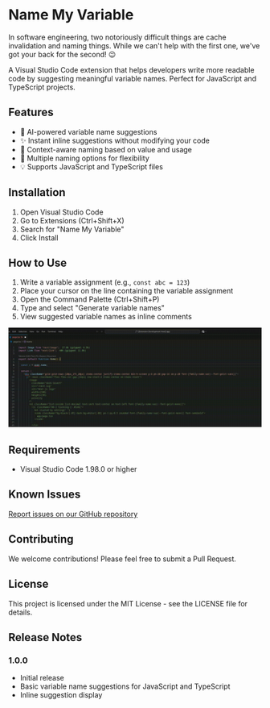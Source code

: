 # Name My Variable

In software engineering, two notoriously difficult things are cache invalidation and naming things. While we can't help with the first one, we've got your back for the second! 😉

A Visual Studio Code extension that helps developers write more readable code by suggesting meaningful variable names. Perfect for JavaScript and TypeScript projects.

## Features

- 🤖 AI-powered variable name suggestions
- ✨ Instant inline suggestions without modifying your code
- 🎯 Context-aware naming based on value and usage
- 🔄 Multiple naming options for flexibility
- 💡 Supports JavaScript and TypeScript files

## Installation

1. Open Visual Studio Code
2. Go to Extensions (Ctrl+Shift+X)
3. Search for "Name My Variable"
4. Click Install

## How to Use

1. Write a variable assignment (e.g., `const abc = 123`)
2. Place your cursor on the line containing the variable assignment
3. Open the Command Palette (Ctrl+Shift+P)
4. Type and select "Generate variable names"
5. View suggested variable names as inline comments

![Demo Video](./demo.gif)

## Requirements

- Visual Studio Code 1.98.0 or higher

## Known Issues

[Report issues on our GitHub repository](https://github.com/RChaubey16/name-my-variable/issues)

## Contributing

We welcome contributions! Please feel free to submit a Pull Request.

## License

This project is licensed under the MIT License - see the LICENSE file for details.

## Release Notes

### 1.0.0

- Initial release
- Basic variable name suggestions for JavaScript and TypeScript
- Inline suggestion display
